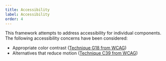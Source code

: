 ```yaml
---
title: Accessibility
label: Accessibility
order: 4
---
```


This framework attempts to address accessibility for individual components. The following accessibility concerns have been considered:

* Appropriate color contrast ([Technique G18 from WCAG](https://www.w3.org/WAI/WCAG21/Techniques/general/G18.html))
* Alternatives that reduce motion ([Technique C39 from WCAG](https://www.w3.org/WAI/WCAG21/Techniques/css/C39.html))